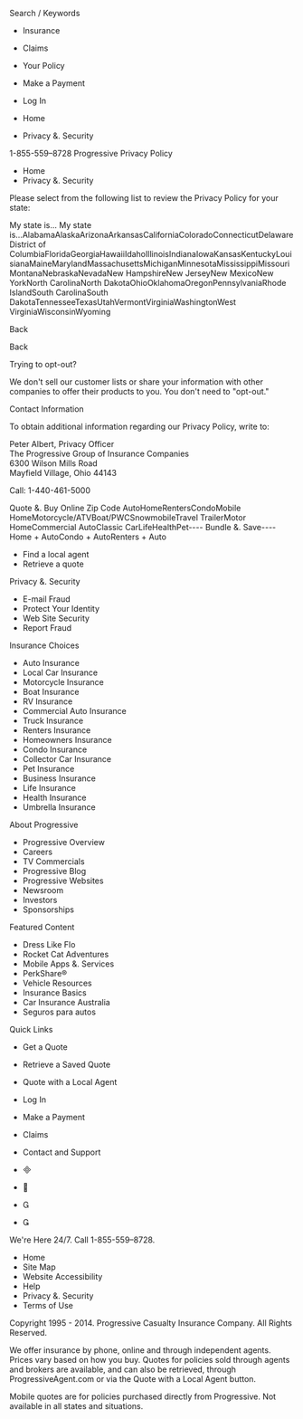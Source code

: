 Search / Keywords

*   Insurance
*   Claims
*   Your Policy

*   Make a Payment
*   Log In

*   Home
*   Privacy &. Security

1-855-559–8728 Progressive Privacy Policy

*   Home
*   Privacy &. Security

Please select from the following list to review the Privacy Policy for your state:

My state is... My state is...AlabamaAlaskaArizonaArkansasCaliforniaColoradoConnecticutDelawareDistrict of ColumbiaFloridaGeorgiaHawaiiIdahoIllinoisIndianaIowaKansasKentuckyLouisianaMaineMarylandMassachusettsMichiganMinnesotaMississippiMissouriMontanaNebraskaNevadaNew HampshireNew JerseyNew MexicoNew YorkNorth CarolinaNorth DakotaOhioOklahomaOregonPennsylvaniaRhode IslandSouth CarolinaSouth DakotaTennesseeTexasUtahVermontVirginiaWashingtonWest VirginiaWisconsinWyoming

Back

Back

Trying to opt-out?

We don't sell our customer lists or share your information with other companies to offer their products to you. You don't need to "opt-out."

Contact Information

To obtain additional information regarding our Privacy Policy, write to:

Peter Albert, Privacy Officer  
The Progressive Group of Insurance Companies  
6300 Wilson Mills Road  
Mayfield Village, Ohio 44143  

Call: 1-440-461-5000

Quote &. Buy Online Zip Code AutoHomeRentersCondoMobile HomeMotorcycle/ATVBoat/PWCSnowmobileTravel TrailerMotor HomeCommercial AutoClassic CarLifeHealthPet---- Bundle &. Save----Home + AutoCondo + AutoRenters + Auto

*   Find a local agent
*   Retrieve a quote

Privacy &. Security

*   E-mail Fraud
*   Protect Your Identity
*   Web Site Security
*   Report Fraud

Insurance Choices

*   Auto Insurance
*   Local Car Insurance
*   Motorcycle Insurance
*   Boat Insurance
*   RV Insurance
*   Commercial Auto Insurance
*   Truck Insurance
*   Renters Insurance
*   Homeowners Insurance
*   Condo Insurance
*   Collector Car Insurance
*   Pet Insurance
*   Business Insurance
*   Life Insurance
*   Health Insurance
*   Umbrella Insurance

About Progressive

*   Progressive Overview
*   Careers
*   TV Commercials
*   Progressive Blog
*   Progressive Websites
*   Newsroom
*   Investors
*   Sponsorships

Featured Content

*   Dress Like Flo
*   Rocket Cat Adventures
*   Mobile Apps &. Services
*   PerkShare®
*   Vehicle Resources
*   Insurance Basics
*   Car Insurance Australia
*   Seguros para autos

Quick Links

*   Get a Quote
*   Retrieve a Saved Quote
*   Quote with a Local Agent
*   Log In
*   Make a Payment
*   Claims
*   Contact and Support

*   
*   
*   
*   

We're Here 24/7. Call 1-855-559–8728.

*   Home
*   Site Map
*   Website Accessibility
*   Help
*   Privacy &. Security
*   Terms of Use

Copyright 1995 - 2014. Progressive Casualty Insurance Company. All Rights Reserved.

We offer insurance by phone, online and through independent agents. Prices vary based on how you buy. Quotes for policies sold through agents and brokers are available, and can also be retrieved, through ProgressiveAgent.com or via the Quote with a Local Agent button.

Mobile quotes are for policies purchased directly from Progressive. Not available in all states and situations.